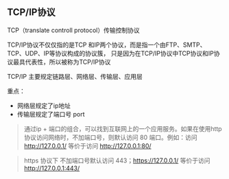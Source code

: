 ## TCP/IP协议

TCP（translate controll protocol）传输控制协议

TCP/IP协议不仅仅指的是TCP 和IP两个协议，而是指一个由FTP、SMTP、TCP、UDP、IP等协议构成的协议簇， 只是因为在TCP/IP协议中TCP协议和IP协议最具代表性，所以被称为TCP/IP协议

TCP/IP 主要规定链路层、网络层、传输层、应用层

重点：

- 网络层规定了ip地址
- 传输层规定了端口号 port

> 通过ip + 端口的组合，可以找到互联网上的一个应用服务。如果在使用http协议访问网络时，不加端口号，则默认访问 80 端口。例如：访问 http://127.0.0.1/ 等价于访问 http://127.0.0.1:80/

> https 协议下 不加端口号默认访问 443；https://127.0.0.1/ 等价于访问 http://127.0.0.1:443/
